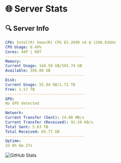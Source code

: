 # 🌐 Server Stats
## 🔍 Server Info
```yaml
CPU: Intel(R) Xeon(R) CPU E5-2699 v4 @ 1298.83GHz
CPU Usage: 0.40%
Cores: 44P | 88T
-----------------------------------
Memory:
Current Usage: 144.58 GB/503.74 GB
Available: 356.04 GB
-----------------------------------
Disk:
Current Usage: 55.94 GB/1.71 TB
Free: 1.57 TB
-----------------------------------
GPU:
No GPU detected
-----------------------------------
Network:
Current Transfer (Sent): 14.08 MB/s
Current Transfer (Received): 91.50 KB/s
Total Sent: 5.63 TB
Total Received: 65.77 GB
-----------------------------------
Uptime:
2d 8h 6m 27s
```
![GitHub Stats](https://img.shields.io/badge/Updated-2025-03-10_05:29:16-blue)